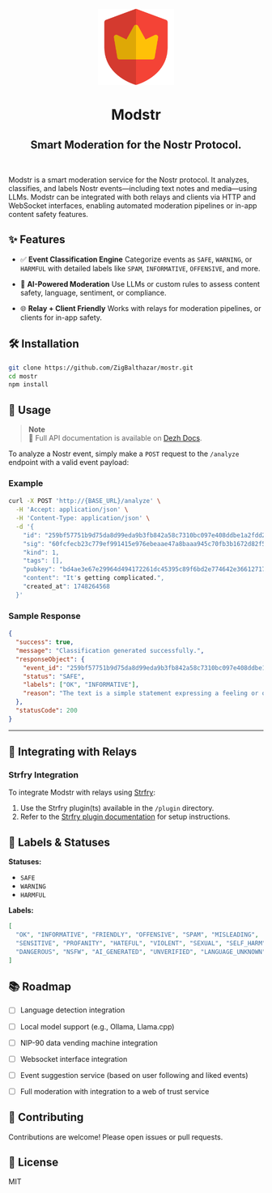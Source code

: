 <p align="center"> 
    <img alt="zapoli" src="./src/views/assets/icon.png" width="150" height="150" />
</p>

<h1 align="center">
Modstr
</h1>
<h2 align="center">
Smart Moderation for the Nostr Protocol.
</h2>

<br/>

Modstr is a smart moderation service for the Nostr protocol. It analyzes, classifies, and labels Nostr events—including text notes and media—using LLMs. Modstr can be integrated with both relays and clients via HTTP and WebSocket interfaces, enabling automated moderation pipelines or in-app content safety features.


## ✨ Features

* ✅ **Event Classification Engine**
  Categorize events as `SAFE`, `WARNING`, or `HARMFUL` with detailed labels like `SPAM`, `INFORMATIVE`, `OFFENSIVE`, and more.

* 🤖 **AI-Powered Moderation**
  Use LLMs or custom rules to assess content safety, language, sentiment, or compliance.

* 🌐 **Relay + Client Friendly**
  Works with relays for moderation pipelines, or clients for in-app safety.


## 🛠️ Installation

```bash
git clone https://github.com/ZigBalthazar/mostr.git
cd mostr
npm install
```

## 🚀 Usage

> **Note**  
> 📘 Full API documentation is available on [Dezh Docs](https://docs.dezh.tech/docs/category/modstr).
> 


To analyze a Nostr event, simply make a `POST` request to the `/analyze` endpoint with a valid event payload:

### Example

```bash
curl -X POST 'http://{BASE_URL}/analyze' \
  -H 'Accept: application/json' \
  -H 'Content-Type: application/json' \
  -d '{
    "id": "259bf57751b9d75da8d99eda9b3fb842a58c7310bc097e408ddbe1a2fdd29a2c",
    "sig": "60fcfecb23c779ef991415e976ebeaae47a8baaa945c70fb3b1672d82f5c2ab249b97c18756780f951bb17224a58589c27539fffbd117302b1eccf45afdf5807",
    "kind": 1,
    "tags": [],
    "pubkey": "bd4ae3e67e29964d494172261dc45395c89f6bd2e774642e366127171dfb81f5",
    "content": "It's getting complicated.",
    "created_at": 1748264568
  }'
```

### Sample Response

```json
{
  "success": true,
  "message": "Classification generated successfully.",
  "responseObject": {
    "event_id": "259bf57751b9d75da8d99eda9b3fb842a58c7310bc097e408ddbe1a2fdd29a2c",
    "status": "SAFE",
    "labels": ["OK", "INFORMATIVE"],
    "reason": "The text is a simple statement expressing a feeling or observation. It doesn't contain any harmful content."
  },
  "statusCode": 200
}
```

---

## 🌉 Integrating with Relays

### Strfry Integration

To integrate Modstr with relays using [Strfry](https://github.com/hoytech/strfry):

1. Use the Strfry plugin(ts) available in the `/plugin` directory.
2. Refer to the [Strfry plugin documentation](https://github.com/hoytech/strfry/blob/master/docs/plugins.md) for setup instructions.


## 📖 Labels & Statuses

**Statuses:**

* `SAFE`
* `WARNING`
* `HARMFUL`

**Labels:**

```json
[
  "OK", "INFORMATIVE", "FRIENDLY", "OFFENSIVE", "SPAM", "MISLEADING",
  "SENSITIVE", "PROFANITY", "HATEFUL", "VIOLENT", "SEXUAL", "SELF_HARM",
  "DANGEROUS", "NSFW", "AI_GENERATED", "UNVERIFIED", "LANGUAGE_UNKNOWN"
]
```


## 📚 Roadmap

* [ ] Language detection integration
* [ ] Local model support (e.g., Ollama, Llama.cpp)
* [ ] NIP-90 data vending machine integration
* [ ] Websocket interface integration
* [ ] Event suggestion service (based on user following and liked events)
* [ ] Full moderation with integration to a web of trust service


## 🤝 Contributing

Contributions are welcome! Please open issues or pull requests.


## 📄 License

MIT
